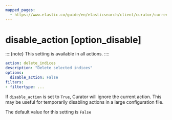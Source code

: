 ```yaml
---
mapped_pages:
  - https://www.elastic.co/guide/en/elasticsearch/client/curator/current/option_disable.html
---
```


# disable_action [option_disable]

::::{note}
This setting is available in all actions.
::::


```yaml
action: delete_indices
description: "Delete selected indices"
options:
  disable_action: False
filters:
- filtertype: ...
```

If `disable_action` is set to `True`, Curator will ignore the current action. This may be useful for temporarily disabling actions in a large configuration file.

The default value for this setting is `False`

